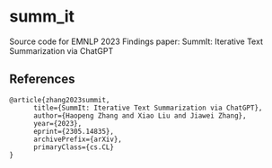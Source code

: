 # summ_it

Source code for EMNLP 2023 Findings paper: SummIt: Iterative Text Summarization via ChatGPT


## References

```
@article{zhang2023summit,
      title={SummIt: Iterative Text Summarization via ChatGPT}, 
      author={Haopeng Zhang and Xiao Liu and Jiawei Zhang},
      year={2023},
      eprint={2305.14835},
      archivePrefix={arXiv},
      primaryClass={cs.CL}
}
```
